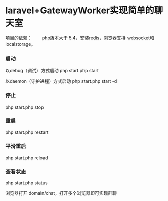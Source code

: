 # laravel+GatewayWorker实现简单的聊天室

项目的依赖：
　　php版本大于 5.4，安装redis，浏览器支持 websocket和localstorage。

### 启动
以debug（调试）方式启动
php start.php start

以daemon（守护进程）方式启动
php start.php start -d

### 停止
php start.php stop

### 重启
php start.php restart

### 平滑重启
php start.php reload

### 查看状态
php start.php status

浏览器打开 domain/chat，打开多个浏览器即可实现群聊
